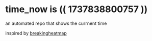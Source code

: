 # time_now is (( 1737838800757 ))

an automated repo that shows the currnent time

inspired by [breakingheatmap](https://github.com/breakingheatmap/breakingheatmap)